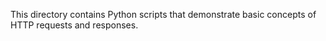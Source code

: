 This directory contains Python scripts that demonstrate basic concepts of HTTP requests and responses.
